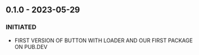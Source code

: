 ## 0.1.0 - 2023-05-29
### INITIATED 
- FIRST VERSION OF BUTTON WITH LOADER AND OUR FIRST PACKAGE ON PUB.DEV